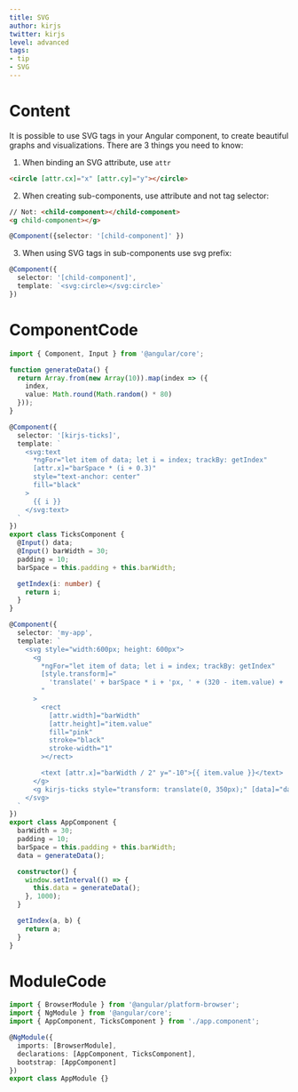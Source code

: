 ```yaml
---
title: SVG
author: kirjs
twitter: kirjs
level: advanced
tags:
- tip
- SVG
---
```


# Content
It is possible to use SVG tags in your Angular component, to create beautiful graphs and visualizations. There are 3 things you need to know: 

1. When binding an SVG attribute, use `attr`
```html
<circle [attr.cx]="x" [attr.cy]="y"></circle>
```

2. When creating sub-components, use attribute and not tag selector:
```html
// Not: <child-component></child-component>
<g child-component></g>
```
```typescript
@Component({selector: '[child-component]' })
```

3. When using SVG tags in sub-components use svg prefix:
```typescript
@Component({
  selector: '[child-component]',
  template: `<svg:circle></svg:circle>`
})
```

# ComponentCode
```typescript
import { Component, Input } from '@angular/core';

function generateData() {
  return Array.from(new Array(10)).map(index => ({
    index,
    value: Math.round(Math.random() * 80)
  }));
}

@Component({
  selector: '[kirjs-ticks]',
  template: `
    <svg:text
      *ngFor="let item of data; let i = index; trackBy: getIndex"
      [attr.x]="barSpace * (i + 0.3)"
      style="text-anchor: center"
      fill="black"
    >
      {{ i }}
    </svg:text>
  `
})
export class TicksComponent {
  @Input() data;
  @Input() barWidth = 30;
  padding = 10;
  barSpace = this.padding + this.barWidth;

  getIndex(i: number) {
    return i;
  }
}

@Component({
  selector: 'my-app',
  template: `
    <svg style="width:600px; height: 600px">
      <g
        *ngFor="let item of data; let i = index; trackBy: getIndex"
        [style.transform]="
          'translate(' + barSpace * i + 'px, ' + (320 - item.value) + 'px)'
        "
      >
        <rect
          [attr.width]="barWidth"
          [attr.height]="item.value"
          fill="pink"
          stroke="black"
          stroke-width="1"
        ></rect>

        <text [attr.x]="barWidth / 2" y="-10">{{ item.value }}</text>
      </g>
      <g kirjs-ticks style="transform: translate(0, 350px);" [data]="data"></g>
    </svg>
  `
})
export class AppComponent {
  barWidth = 30;
  padding = 10;
  barSpace = this.padding + this.barWidth;
  data = generateData();

  constructor() {
    window.setInterval(() => {
      this.data = generateData();
    }, 1000);
  }

  getIndex(a, b) {
    return a;
  }
}

```

# ModuleCode
```typescript
import { BrowserModule } from '@angular/platform-browser';
import { NgModule } from '@angular/core';
import { AppComponent, TicksComponent } from './app.component';

@NgModule({
  imports: [BrowserModule],
  declarations: [AppComponent, TicksComponent],
  bootstrap: [AppComponent]
})
export class AppModule {}
```
